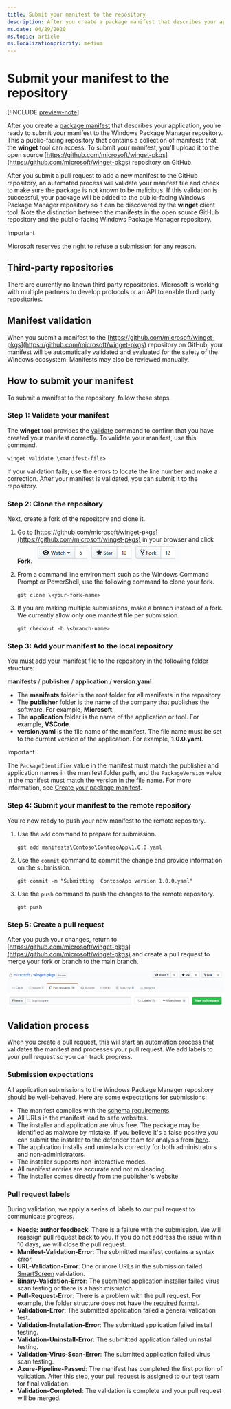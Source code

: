 ```yaml
---
title: Submit your manifest to the repository
description: After you create a package manifest that describes your application, you're ready to submit your manifest to the Windows Package Manager repository.
ms.date: 04/29/2020
ms.topic: article
ms.localizationpriority: medium
---
```


# Submit your manifest to the repository

[!INCLUDE [preview-note](../../includes/package-manager-preview.md)]

After you create a [package manifest](manifest.md) that describes your application, you're ready to submit your manifest to the Windows Package Manager repository. This a public-facing repository that contains a collection of manifests that the **winget** tool can access. To submit your manifest, you'll upload it to the open source [https://github.com/microsoft/winget-pkgs](https://github.com/microsoft/winget-pkgs) repository on GitHub.

After you submit a pull request to add a new manifest to the GitHub repository, an automated process will validate your manifest file and check to make sure the package is not known to be malicious. If this validation is successful, your package will be added to the public-facing Windows Package Manager repository so it can be discovered by the **winget** client tool. Note the distinction between the manifests in the open source GitHub repository and the public-facing Windows Package Manager repository.

> [!IMPORTANT]
> Microsoft reserves the right to refuse a submission for any reason.

## Third-party repositories

There are currently no known third party repositories. Microsoft is working with multiple partners to develop protocols or an API to enable third party repositories.

## Manifest validation

When you submit a manifest to the [https://github.com/microsoft/winget-pkgs](https://github.com/microsoft/winget-pkgs) repository on GitHub, your manifest will be automatically validated and evaluated for the safety of the Windows ecosystem. Manifests may also be reviewed manually.

## How to submit your manifest

To submit a manifest to the repository, follow these steps.

### Step 1: Validate your manifest

The **winget** tool provides the [validate](..\winget\validate.md) command to confirm that you have created your manifest correctly. To validate your manifest, use this command.

```CMD
winget validate \<manifest-file>
```

If your validation fails, use the errors to locate the line number and make a correction. After your manifest is validated, you can submit it to the repository.

### Step 2: Clone the repository

Next, create a fork of the repository and clone it.

1. Go to [https://github.com/microsoft/winget-pkgs](https://github.com/microsoft/winget-pkgs) in your browser and click **Fork**.
    ![picture of fork](images\fork.png)

2. From a command line environment such as the Windows Command Prompt or PowerShell, use the following command to clone your fork.
    ```CMD
    git clone \<your-fork-name>
    ```

 3. If you are making multiple submissions, make a branch instead of a fork. We currently allow only one manifest file per submission.
    ```CMD
    git checkout -b \<branch-name>
    ```

### Step 3: Add your manifest to the local repository

You must add your manifest file to the repository in the following folder structure:

**manifests** / **publisher** / **application** / **version.yaml**

* The **manifests** folder is the root folder for all manifests in the repository.
* The **publisher** folder is the name of the company that publishes the software. For example, **Microsoft**.
* The **application** folder is the name of the application or tool. For example, **VSCode**.
* **version.yaml** is the file name of the manifest. The file name must be set to the current version of the application. For example, **1.0.0.yaml**.

>[!IMPORTANT]
> The `PackageIdentifier` value in the manifest must match the publisher and application names in the manifest folder path, and the `PackageVersion` value in the manifest must match the version in the file name. For more information, see [Create your package manifest](manifest.md#tips-and-best-practices).

### Step 4: Submit your manifest to the remote repository

You're now ready to push your new manifest to the remote repository.

1. Use the `add` command to prepare for submission.
    ```CMD
    git add manifests\Contoso\ContosoApp\1.0.0.yaml
    ```

2. Use the `commit` command to commit the change and provide information on the submission.
    ```CMD
    git commit -m "Submitting  ContosoApp version 1.0.0.yaml"
    ```

3. Use the `push` command to push the changes to the remote repository.
    ```CMD
    git push
    ```

### Step 5: Create a pull request

After you push your changes, return to [https://github.com/microsoft/winget-pkgs](https://github.com/microsoft/winget-pkgs) and create a pull request to merge your fork or branch to the main branch.

![picture of pull request tab](images\pull-request.png)

## Validation process

When you create a pull request, this will start an automation process that validates the manifest and processes your pull request. We add labels to your pull request so you can track progress.

### Submission expectations

All application submissions to the Windows Package Manager repository should be well-behaved. Here are some expectations for submissions:

* The manifest complies with the [schema requirements](manifest.md#manifest-contents).
* All URLs in the manifest lead to safe websites.
* The installer and application are virus free. The package may be identified as malware by mistake. If you believe it's a false positive you can submit the installer to the defender team for analysis from [here](https://www.microsoft.com/wdsi/filesubmission).
* The application installs and uninstalls correctly for both administrators and non-administrators.
* The installer supports non-interactive modes.
* All manifest entries are accurate and not misleading.
* The installer comes directly from the publisher's website.

### Pull request labels

During validation, we apply a series of labels to our pull request to communicate progress.

* **Needs: author feedback**: There is a failure with the submission. We will reassign pull request back to you. If you do not address the issue within 10 days, we will close the pull request.
* **Manifest-Validation-Error**: The submitted manifest contains a syntax error.
* **URL-Validation-Error**: One or more URLs in the submission failed [SmartScreen](/windows/security/threat-protection/microsoft-defender-smartscreen/microsoft-defender-smartscreen-overview) validation.
* **Binary-Validation-Error**: The submitted application installer failed virus scan testing or there is a hash mismatch.
* **Pull-Request-Error**: There is a problem with the pull request. For example, the folder structure does not have the [required format](#step-3-add-your-manifest-to-the-local-repository).
* **Validation-Error**: The submitted application failed a general validation test.
* **Validation-Installation-Error**: The submitted application failed install testing.
* **Validation-Uninstall-Error**: The submitted application failed uninstall testing.
* **Validation-Virus-Scan-Error**: The submitted application failed virus scan testing.
* **Azure-Pipeline-Passed**: The manifest has completed the first portion of validation. After this step, your pull request is assigned to our test team for final validation.
* **Validation-Completed**: The validation is complete and your pull request will be merged.